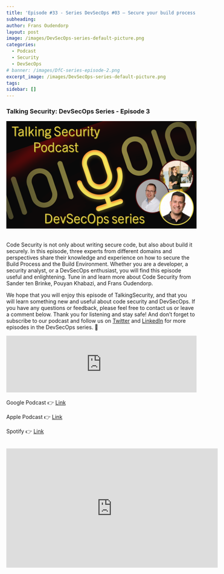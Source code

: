 ```yaml
---
title: 'Episode #33 - Series DevSecOps #03 – Secure your build process and build environment'
subheading: 
author: Frans Oudendorp
layout: post
image: /images/DevSecOps-series-default-picture.png
categories:
  - Podcast
  - Security
  - DevSecOps
# banner: /images/DfC-series-episode-2.png
excerpt_image: /images/DevSecOps-series-default-picture.png
tags: 
sidebar: []
---
```


### Talking Security: DevSecOps Series - Episode 3

<div>
  <img width="600" src="/images/DevSecOps-series-default-picture.png" >
</div> <br>

Code Security is not only about writing secure code, but also about build it securely. In this episode, three experts from different domains and perspectives share their knowledge and experience on how to secure the Build Process and the Build Environment. Whether you are a developer, a security analyst, or a DevSecOps enthusiast, you will find this episode useful and enlightening. Tune in and learn more about Code Security from Sander ten Brinke, Pouyan Khabazi, and Frans Oudendorp.

We hope that you will enjoy this episode of TalkingSecurity, and that you will learn something new and useful about code security and DevSecOps. If you have any questions or feedback, please feel free to contact us or leave a comment below. Thank you for listening and stay safe! And don’t forget to subscribe to our podcast and follow us on [Twitter][twitter] and [LinkedIn][linkedin] for more episodes in the DevSecOps series. 👋


<iframe src="https://player.rss.com/talking-security/1357011?theme=dark" style="width: 100%" title="#33- DevSecOps series - Secure your build process and build environment" frameborder="0" allow="accelerometer; autoplay; clipboard-write; encrypted-media; gyroscope; picture-in-picture" allowfullscreen><a href="https://rss.com/podcasts/talking-security/1357011/">#33- DevSecOps series - Secure your build process and build environment</a></iframe>
<br>

Google Podcast 👉 [Link][google-podcast]

Apple Podcast 👉 [Link][apple-podcast]

Spotify 👉 [Link][spotify]

<br>
<center>
<iframe width="560" height="315" src="https://www.youtube.com/embed/GGhQZPZXmdw?si=1HJCLXRk4Tn2S_IS" title="YouTube video player" frameborder="0" allow="accelerometer; autoplay; clipboard-write; encrypted-media; gyroscope; picture-in-picture; web-share" allowfullscreen></iframe>
</center>
<br>





[spotify]: https://open.spotify.com/episode/3yPONlIOl5309OM4Nm64an
[apple-podcast]: https://podcasts.apple.com/us/podcast/33-devsecops-series-secure-your-build-process-and/id1653147812?i=1000646385490
[google-podcast]: https://podcasts.google.com/feed/aHR0cHM6Ly9tZWRpYS5yc3MuY29tL3RhbGtpbmctc2VjdXJpdHkvZmVlZC54bWw/episode/YjlkYmRhODYtN2QxZS00NzMwLWJmNWQtZTRmMGQ1MjI3OTVm?sa=X&ved=0CAUQkfYCahcKEwi4lpTC7L6EAxUAAAAAHQAAAAAQAQ
[twitter]: https://twitter.com/SecurityTalking
[linkedin]: https://www.linkedin.com/company/talkingsecurity-podcast
[youtube]: https://www.youtube.com/@TalkingSecurity
[linkedin-frans]: https://www.linkedin.com/in/fransoudendorp/
[linkedin-pouyan]: https://www.linkedin.com/in/pkhabazi/
[linkedin-sander]: https://www.linkedin.com/in/stenbrinke/

